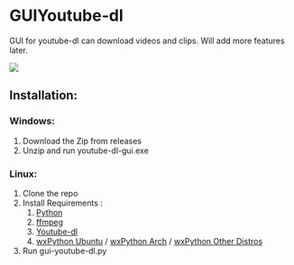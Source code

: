 # GUIYoutube-dl
GUI for youtube-dl can download videos and clips. Will add more features later.

<img src='https://github.com/Shalmon123/GUIYoutube-dl/blob/main/gui.png?raw=true'>

## Installation:
### Windows:
1) Download the Zip from releases
2) Unzip and run youtube-dl-gui.exe

### Linux:
1) Clone the repo
2) Install Requirements : 
    1) [Python](https://www.python.org/downloads/)
    2) [ffmpeg](https://ffmpeg.org/download.html)
    3) [Youtube-dl](https://pypi.org/project/youtube_dl/)
    4) [wxPython Ubuntu](https://tutorialforlinux.com/2020/03/15/step-by-step-wxpython-python-3-ubuntu-20-04-installation/) / [wxPython Arch](https://archlinux.org/packages/community/x86_64/python-wxpython/) / [wxPython Other Distros](https://wxpython.org/blog/2017-08-17-builds-for-linux-with-pip/index.html)
3) Run gui-youtube-dl.py

